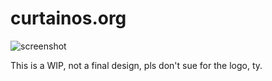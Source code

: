 # curtainos.org

![screenshot](https://i.imgur.com/7EbKpWH.jpg)

This is a WIP, not a final design, pls don't sue for the logo, ty.